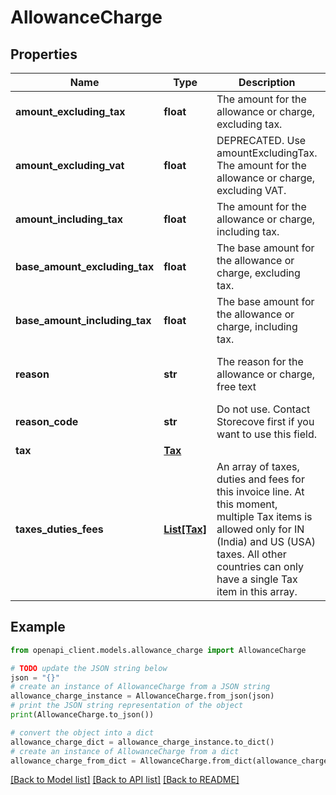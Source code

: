 # AllowanceCharge


## Properties

Name | Type | Description | Notes
------------ | ------------- | ------------- | -------------
**amount_excluding_tax** | **float** | The amount for the allowance or charge, excluding tax. | [optional] 
**amount_excluding_vat** | **float** | DEPRECATED. Use amountExcludingTax. The amount for the allowance or charge, excluding VAT. | [optional] 
**amount_including_tax** | **float** | The amount for the allowance or charge, including tax. | [optional] 
**base_amount_excluding_tax** | **float** | The base amount for the allowance or charge, excluding tax. | [optional] 
**base_amount_including_tax** | **float** | The base amount for the allowance or charge, including tax. | [optional] 
**reason** | **str** | The reason for the allowance or charge, free text | [optional] [default to 'Agreed settlement']
**reason_code** | **str** | Do not use. Contact Storecove first if you want to use this field. | [optional] 
**tax** | [**Tax**](Tax.md) |  | [optional] 
**taxes_duties_fees** | [**List[Tax]**](Tax.md) | An array of taxes, duties and fees for this invoice line. At this moment, multiple Tax items is allowed only for IN (India) and US (USA) taxes. All other countries can only have a single Tax item in this array. | [optional] 

## Example

```python
from openapi_client.models.allowance_charge import AllowanceCharge

# TODO update the JSON string below
json = "{}"
# create an instance of AllowanceCharge from a JSON string
allowance_charge_instance = AllowanceCharge.from_json(json)
# print the JSON string representation of the object
print(AllowanceCharge.to_json())

# convert the object into a dict
allowance_charge_dict = allowance_charge_instance.to_dict()
# create an instance of AllowanceCharge from a dict
allowance_charge_from_dict = AllowanceCharge.from_dict(allowance_charge_dict)
```
[[Back to Model list]](../README.md#documentation-for-models) [[Back to API list]](../README.md#documentation-for-api-endpoints) [[Back to README]](../README.md)


